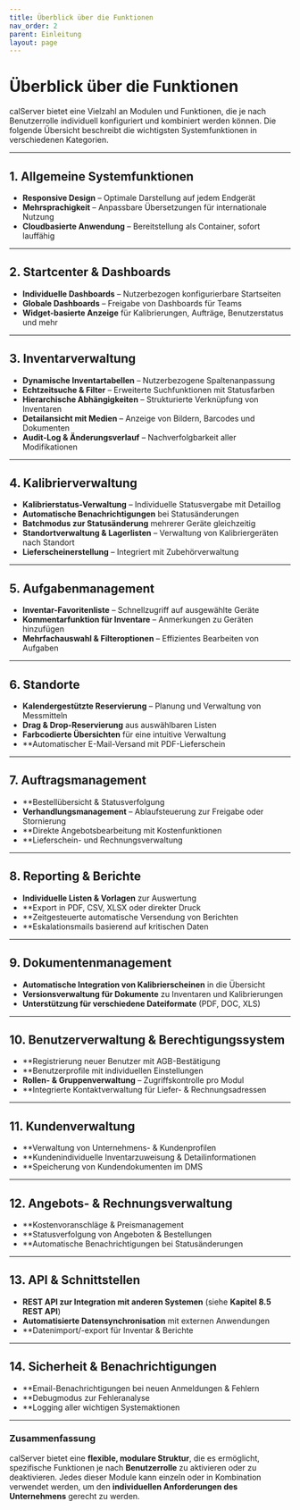 ```yaml
---
title: Überblick über die Funktionen
nav_order: 2
parent: Einleitung
layout: page
---
```


# Überblick über die Funktionen

calServer bietet eine Vielzahl an Modulen und Funktionen, die je nach Benutzerrolle individuell konfiguriert und kombiniert werden können. Die folgende Übersicht beschreibt die wichtigsten Systemfunktionen in verschiedenen Kategorien.

---

## 1. Allgemeine Systemfunktionen

- **Responsive Design** – Optimale Darstellung auf jedem Endgerät
- **Mehrsprachigkeit** – Anpassbare Übersetzungen für internationale Nutzung
- **Cloudbasierte Anwendung** – Bereitstellung als Container, sofort lauffähig

---

## 2. Startcenter & Dashboards

- **Individuelle Dashboards** – Nutzerbezogen konfigurierbare Startseiten
- **Globale Dashboards** – Freigabe von Dashboards für Teams
- **Widget-basierte Anzeige** für Kalibrierungen, Aufträge, Benutzerstatus und mehr

---

## 3. Inventarverwaltung

- **Dynamische Inventartabellen** – Nutzerbezogene Spaltenanpassung
- **Echtzeitsuche & Filter** – Erweiterte Suchfunktionen mit Statusfarben
- **Hierarchische Abhängigkeiten** – Strukturierte Verknüpfung von Inventaren
- **Detailansicht mit Medien** – Anzeige von Bildern, Barcodes und Dokumenten
- **Audit-Log & Änderungsverlauf** – Nachverfolgbarkeit aller Modifikationen

---

## 4. Kalibrierverwaltung

- **Kalibrierstatus-Verwaltung** – Individuelle Statusvergabe mit Detaillog
- **Automatische Benachrichtigungen** bei Statusänderungen
- **Batchmodus zur Statusänderung** mehrerer Geräte gleichzeitig
- **Standortverwaltung & Lagerlisten** – Verwaltung von Kalibriergeräten nach Standort
- **Lieferscheinerstellung** – Integriert mit Zubehörverwaltung

---

## 5. Aufgabenmanagement

- **Inventar-Favoritenliste** – Schnellzugriff auf ausgewählte Geräte
- **Kommentarfunktion für Inventare** – Anmerkungen zu Geräten hinzufügen
- **Mehrfachauswahl & Filteroptionen** – Effizientes Bearbeiten von Aufgaben

---

## 6. Standorte

- **Kalendergestützte Reservierung** – Planung und Verwaltung von Messmitteln
- **Drag & Drop-Reservierung** aus auswählbaren Listen
- **Farbcodierte Übersichten** für eine intuitive Verwaltung
- **Automatischer E-Mail-Versand mit PDF-Lieferschein

---

## 7. Auftragsmanagement

- **Bestellübersicht & Statusverfolgung
- **Verhandlungsmanagement** – Ablaufsteuerung zur Freigabe oder Stornierung
- **Direkte Angebotsbearbeitung mit Kostenfunktionen
- **Lieferschein- und Rechnungsverwaltung

---

## 8. Reporting & Berichte

- **Individuelle Listen & Vorlagen** zur Auswertung
- **Export in PDF, CSV, XLSX oder direkter Druck
- **Zeitgesteuerte automatische Versendung von Berichten
- **Eskalationsmails basierend auf kritischen Daten

---

## 9. Dokumentenmanagement

- **Automatische Integration von Kalibrierscheinen** in die Übersicht
- **Versionsverwaltung für Dokumente** zu Inventaren und Kalibrierungen
- **Unterstützung für verschiedene Dateiformate** (PDF, DOC, XLS)

---

## 10. Benutzerverwaltung & Berechtigungssystem

- **Registrierung neuer Benutzer mit AGB-Bestätigung
- **Benutzerprofile mit individuellen Einstellungen
- **Rollen- & Gruppenverwaltung** – Zugriffskontrolle pro Modul
- **Integrierte Kontaktverwaltung für Liefer- & Rechnungsadressen

---

## 11. Kundenverwaltung

- **Verwaltung von Unternehmens- & Kundenprofilen
- **Kundenindividuelle Inventarzuweisung & Detailinformationen
- **Speicherung von Kundendokumenten im DMS

---

## 12. Angebots- & Rechnungsverwaltung

- **Kostenvoranschläge & Preismanagement
- **Statusverfolgung von Angeboten & Bestellungen
- **Automatische Benachrichtigungen bei Statusänderungen

---

## 13. API & Schnittstellen

- **REST API zur Integration mit anderen Systemen** (siehe **Kapitel 8.5 REST API**)
- **Automatisierte Datensynchronisation** mit externen Anwendungen
- **Datenimport/-export für Inventar & Berichte

---

## 14. Sicherheit & Benachrichtigungen

- **Email-Benachrichtigungen bei neuen Anmeldungen & Fehlern
- **Debugmodus zur Fehleranalyse
- **Logging aller wichtigen Systemaktionen

---

### Zusammenfassung

calServer bietet eine **flexible, modulare Struktur**, die es ermöglicht, spezifische Funktionen je nach **Benutzerrolle** zu aktivieren oder zu deaktivieren. Jedes dieser Module kann einzeln oder in Kombination verwendet werden, um den **individuellen Anforderungen des Unternehmens** gerecht zu werden.
